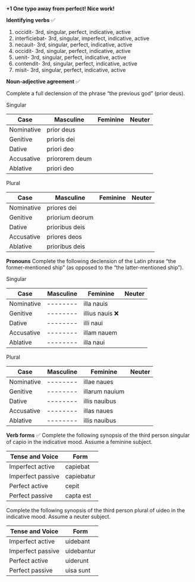 **+1 One typo away from perfect!  Nice work!**

**Identifying verbs** ✅

1. occidit- 3rd, singular, perfect, indicative, active
2. interficiebat- 3rd, singular, imperfect, indicative, active
3. necauit- 3rd, singular, perfect, indicative, active
4. occidit- 3rd, singular, perfect, indicative, active
5. uenit- 3rd, singular, perfect, indicative, active
6. contendit- 3rd, singular, perfect, indicative, active
7. misit- 3rd, singular, perfect, indicative, active




**Noun-adjective agreement** ✅

Complete a full declension of the phrase “the previous god” (prior deus).

Singular

Case|Masculine|Feminine|Neuter
----|--------|--------|----------
Nominative|prior deus
Genitive|prioris dei
Dative|priori deo
Accusative|priororem deum
Ablative|priori deo

Plural 

Case|Masculine|Feminine|Neuter
----|--------|--------|----------
Nominative|priores dei
Genitive|priorium deorum
Dative|prioribus deis
Accusative|priores deos
Ablative|prioribus deis



**Pronouns**
Complete the following declension of the Latin phrase “the former-mentioned ship” (as opposed to the “the latter-mentioned ship”).

Singular

Case|Masculine|Feminine|Neuter
----|--------|--------|----------
Nominative|--------|illa nauis
Genitive|--------|illius nauis ❌
Dative|--------|illi naui
Accusative|--------|illam nauem
Ablative|--------|illa naui

Plural

Case|Masculine|Feminine|Neuter
----|--------|--------|----------
Nominative|--------|illae naues
Genitive|--------|illarum nauium
Dative|--------|illis nauibus
Accusative|--------|illas naues
Ablative|--------|illis nauibus


**Verb forms** ✅
Complete the following synopsis of the third person singular of capio in the indicative mood. Assume a feminine subject.


Tense and Voice|Form
----|--------
Imperfect active|capiebat
Imperfect passive|capiebatur
Perfect active|cepit 
Perfect passive| capta est

Complete the following synopsis of the third person plural of uideo in the indicative mood. Assume a neuter subject.

Tense and Voice|Form
----|--------
Imperfect active|uidebant
Imperfect passive|uidebantur 
Perfect active|uiderunt
Perfect passive|uisa sunt
